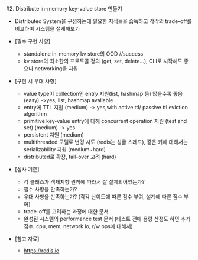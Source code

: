 #2. Distribute in-memory key-value store 만들기 
- Distributed System을 구성하는데 필요한 지식들을 습득하고 각각의 trade-off를 비교하며 시스템을 설계해보기

- [필수 구현 사항] 
    - standalone in-memory kv store의 OOD //success
    - kv store의 최소한의 프로토콜 정의 (get, set, delete...), CLI로 시작해도 좋으나 networking을 지원

-  [구현 시 우대 사항] 
    - value type이 collection인 entry 지원(list, hashmap 등) 많을수록 좋음 (easy) ->yes, list, hashmap avaliable
    - entry에 TTL 지원 (medium) -> yes,with active ttl/ passive ttl eviction algorithm
    - primitive key-value entry에 대해 concurrent operation 지원 (test and set) (medium) -> yes
    - persistent 지원 (medium)
    - multithreaded 모델로 변경 시도 (redis는 싱글 스레드), 같은 키에 대해서는 serializability 지원 (medium~hard)
    - distributed로 확장, fail-over 고려 (hard)

- [심사 기준] 
    - 각 클래스가 객체지향 원칙에 따라서 잘 설계되어있는가?
    - 필수 사항을 만족하는가?
    - 우대 사항을 만족하는가? (각각 난이도에 따른 점수 부여, 설계에 따른 점수 부여)
    - trade-off를 고려하는 과정에 대한 문서
    - 완성된 시스템의 performance test 문서 (테스트 전에 용량 산정도 하면 추가 점수, cpu, mem, network io, r/w ops에 대해서)

- [참고 자료]
    - https://redis.io